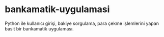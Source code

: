 # bankamatik-uygulamasi
Python ile kullanıcı girişi, bakiye sorgulama, para çekme işlemlerini yapan basit bir bankamatik uygulaması.
